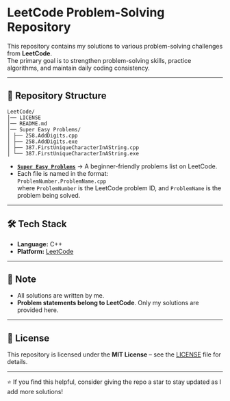 # LeetCode Problem-Solving Repository  

This repository contains my solutions to various problem-solving challenges from **LeetCode**.  
The primary goal is to strengthen problem-solving skills, practice algorithms, and maintain daily coding consistency.  

---

## 📂 Repository Structure  

```
LeetCode/
│── LICENSE
│── README.md
│── Super Easy Problems/
│ ├── 258.AddDigits.cpp
│ ├── 258.AddDigits.exe
│ ├── 387.FirstUniqueCharacterInAString.cpp
│ └── 387.FirstUniqueCharacterInAString.exe
```

- [**`Super Easy Problems`**](https://leetcode.com/problem-list/prshgx6i/) → A beginner-friendly problems list on LeetCode.
- Each file is named in the format:  
  `ProblemNumber.ProblemName.cpp`  
  where `ProblemNumber` is the LeetCode problem ID, and `ProblemName` is the problem being solved.  

---

## 🛠️ Tech Stack  

- **Language:** C++  
- **Platform:** [LeetCode](https://leetcode.com/)  

---

## 📌 Note  

- All solutions are written by me.  
- **Problem statements belong to LeetCode**. Only my solutions are provided here.  

---

## 📜 License  

This repository is licensed under the **MIT License** – see the [LICENSE](./LICENSE) file for details.  

---

⭐ If you find this helpful, consider giving the repo a star to stay updated as I add more solutions!  